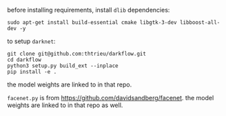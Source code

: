 before installing requirements, install `dlib` dependencies:

    sudo apt-get install build-essential cmake libgtk-3-dev libboost-all-dev -y

to setup `darknet`:

    git clone git@github.com:thtrieu/darkflow.git
    cd darkflow
    python3 setup.py build_ext --inplace
    pip install -e .

the model weights are linked to in that repo.

`facenet.py` is from <https://github.com/davidsandberg/facenet>. the model weights are linked to in that repo as well.